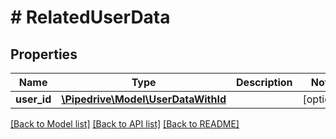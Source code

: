 # # RelatedUserData

## Properties

Name | Type | Description | Notes
------------ | ------------- | ------------- | -------------
**user_id** | [**\Pipedrive\Model\UserDataWithId**](UserDataWithId.md) |  | [optional]

[[Back to Model list]](../../README.md#models) [[Back to API list]](../../README.md#endpoints) [[Back to README]](../../README.md)

